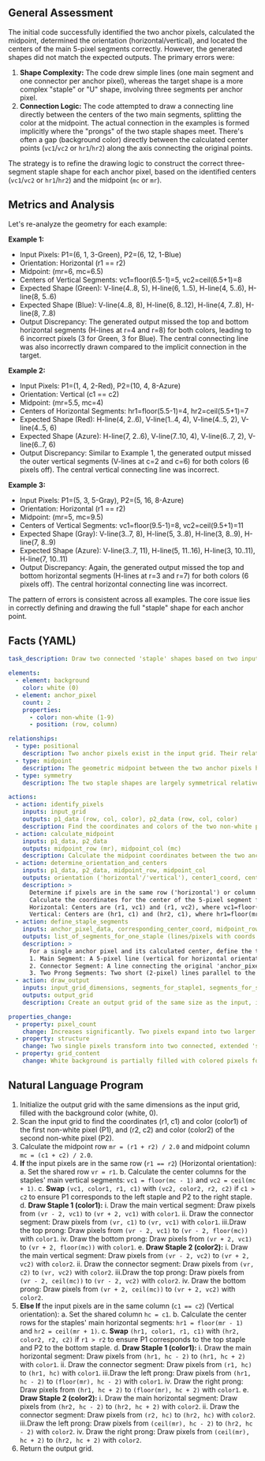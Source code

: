 ## General Assessment

The initial code successfully identified the two anchor pixels, calculated the midpoint, determined the orientation (horizontal/vertical), and located the centers of the main 5-pixel segments correctly. However, the generated shapes did not match the expected outputs. The primary errors were:

1.  **Shape Complexity:** The code drew simple lines (one main segment and one connector per anchor pixel), whereas the target shape is a more complex "staple" or "U" shape, involving three segments per anchor pixel.
2.  **Connection Logic:** The code attempted to draw a connecting line directly between the centers of the two main segments, splitting the color at the midpoint. The actual connection in the examples is formed implicitly where the "prongs" of the two staple shapes meet. There's often a gap (background color) directly between the calculated center points (`vc1`/`vc2` or `hr1`/`hr2`) along the axis connecting the original points.

The strategy is to refine the drawing logic to construct the correct three-segment staple shape for each anchor pixel, based on the identified centers (`vc1`/`vc2` or `hr1`/`hr2`) and the midpoint (`mc` or `mr`).

## Metrics and Analysis

Let's re-analyze the geometry for each example:

**Example 1:**

*   Input Pixels: P1=(6, 1, 3-Green), P2=(6, 12, 1-Blue)
*   Orientation: Horizontal (r1 == r2)
*   Midpoint: (mr=6, mc=6.5)
*   Centers of Vertical Segments: vc1=floor(6.5-1)=5, vc2=ceil(6.5+1)=8
*   Expected Shape (Green): V-line(4..8, 5), H-line(6, 1..5), H-line(4, 5..6), H-line(8, 5..6)
*   Expected Shape (Blue): V-line(4..8, 8), H-line(6, 8..12), H-line(4, 7..8), H-line(8, 7..8)
*   Output Discrepancy: The generated output missed the top and bottom horizontal segments (H-lines at r=4 and r=8) for both colors, leading to 6 incorrect pixels (3 for Green, 3 for Blue). The central connecting line was also incorrectly drawn compared to the implicit connection in the target.

**Example 2:**

*   Input Pixels: P1=(1, 4, 2-Red), P2=(10, 4, 8-Azure)
*   Orientation: Vertical (c1 == c2)
*   Midpoint: (mr=5.5, mc=4)
*   Centers of Horizontal Segments: hr1=floor(5.5-1)=4, hr2=ceil(5.5+1)=7
*   Expected Shape (Red): H-line(4, 2..6), V-line(1..4, 4), V-line(4..5, 2), V-line(4..5, 6)
*   Expected Shape (Azure): H-line(7, 2..6), V-line(7..10, 4), V-line(6..7, 2), V-line(6..7, 6)
*   Output Discrepancy: Similar to Example 1, the generated output missed the outer vertical segments (V-lines at c=2 and c=6) for both colors (6 pixels off). The central vertical connecting line was incorrect.

**Example 3:**

*   Input Pixels: P1=(5, 3, 5-Gray), P2=(5, 16, 8-Azure)
*   Orientation: Horizontal (r1 == r2)
*   Midpoint: (mr=5, mc=9.5)
*   Centers of Vertical Segments: vc1=floor(9.5-1)=8, vc2=ceil(9.5+1)=11
*   Expected Shape (Gray): V-line(3..7, 8), H-line(5, 3..8), H-line(3, 8..9), H-line(7, 8..9)
*   Expected Shape (Azure): V-line(3..7, 11), H-line(5, 11..16), H-line(3, 10..11), H-line(7, 10..11)
*   Output Discrepancy: Again, the generated output missed the top and bottom horizontal segments (H-lines at r=3 and r=7) for both colors (6 pixels off). The central horizontal connecting line was incorrect.

The pattern of errors is consistent across all examples. The core issue lies in correctly defining and drawing the full "staple" shape for each anchor point.

## Facts (YAML)


```yaml
task_description: Draw two connected 'staple' shapes based on two input pixels, oriented either horizontally or vertically.

elements:
  - element: background
    color: white (0)
  - element: anchor_pixel
    count: 2
    properties:
      - color: non-white (1-9)
      - position: (row, column)

relationships:
  - type: positional
    description: Two anchor pixels exist in the input grid. Their relative positions (same row or same column) determine the orientation of the output structure.
  - type: midpoint
    description: The geometric midpoint between the two anchor pixels helps determine the placement and division of the output shapes.
  - type: symmetry
    description: The two staple shapes are largely symmetrical relative to the midpoint, differing in color and connection direction back to the original anchor pixels.

actions:
  - action: identify_pixels
    inputs: input_grid
    outputs: p1_data (row, col, color), p2_data (row, col, color)
    description: Find the coordinates and colors of the two non-white pixels.
  - action: calculate_midpoint
    inputs: p1_data, p2_data
    outputs: midpoint_row (mr), midpoint_col (mc)
    description: Calculate the midpoint coordinates between the two anchor pixels.
  - action: determine_orientation_and_centers
    inputs: p1_data, p2_data, midpoint_row, midpoint_col
    outputs: orientation ('horizontal'/'vertical'), center1_coord, center2_coord
    description: >
      Determine if pixels are in the same row ('horizontal') or column ('vertical').
      Calculate the coordinates for the center of the 5-pixel segment for each staple.
      Horizontal: Centers are (r1, vc1) and (r1, vc2), where vc1=floor(mc-1), vc2=ceil(mc+1).
      Vertical: Centers are (hr1, c1) and (hr2, c1), where hr1=floor(mr-1), hr2=ceil(mr+1). Ensure p1 corresponds to center1, p2 to center2 based on position.
  - action: define_staple_segments
    inputs: anchor_pixel_data, corresponding_center_coord, midpoint_row, midpoint_col, orientation
    outputs: list_of_segments_for_one_staple (lines/pixels with coords and color)
    description: >
      For a single anchor pixel and its calculated center, define the three segments forming its staple:
      1. Main Segment: A 5-pixel line (vertical for horizontal orientation, horizontal for vertical orientation) centered at the 'center_coord'.
      2. Connector Segment: A line connecting the original 'anchor_pixel' position to the 'center_coord'.
      3. Two Prong Segments: Two short (2-pixel) lines parallel to the Connector Segment, starting from the ends of the Main Segment and extending towards the midpoint between the staples. The exact range depends on the midpoint (mc or mr).
  - action: draw_output
    inputs: input_grid_dimensions, segments_for_staple1, segments_for_staple2
    outputs: output_grid
    description: Create an output grid of the same size as the input, initialized to white, and draw all defined segments for both staples using their respective colors.

properties_change:
  - property: pixel_count
    change: Increases significantly. Two pixels expand into two larger staple shapes.
  - property: structure
    change: Two single pixels transform into two connected, extended 'staple' shapes.
  - property: grid_content
    change: White background is partially filled with colored pixels forming the new structure. Input pixel locations remain part of the structure.
```


## Natural Language Program

1.  Initialize the output grid with the same dimensions as the input grid, filled with the background color (white, 0).
2.  Scan the input grid to find the coordinates (r1, c1) and color (color1) of the first non-white pixel (P1), and (r2, c2) and color (color2) of the second non-white pixel (P2).
3.  Calculate the midpoint row `mr = (r1 + r2) / 2.0` and midpoint column `mc = (c1 + c2) / 2.0`.
4.  **If** the input pixels are in the same row (`r1 == r2`) (Horizontal orientation):
    a.  Set the shared row `vr = r1`.
    b.  Calculate the center columns for the staples' main vertical segments: `vc1 = floor(mc - 1)` and `vc2 = ceil(mc + 1)`.
    c.  **Swap** `(vc1, color1, r1, c1)` with `(vc2, color2, r2, c2)` if `c1 > c2` to ensure P1 corresponds to the left staple and P2 to the right staple.
    d.  **Draw Staple 1 (color1):**
        i.  Draw the main vertical segment: Draw pixels from `(vr - 2, vc1)` to `(vr + 2, vc1)` with `color1`.
        ii. Draw the connector segment: Draw pixels from `(vr, c1)` to `(vr, vc1)` with `color1`.
        iii.Draw the top prong: Draw pixels from `(vr - 2, vc1)` to `(vr - 2, floor(mc))` with `color1`.
        iv. Draw the bottom prong: Draw pixels from `(vr + 2, vc1)` to `(vr + 2, floor(mc))` with `color1`.
    e.  **Draw Staple 2 (color2):**
        i.  Draw the main vertical segment: Draw pixels from `(vr - 2, vc2)` to `(vr + 2, vc2)` with `color2`.
        ii. Draw the connector segment: Draw pixels from `(vr, c2)` to `(vr, vc2)` with `color2`.
        iii.Draw the top prong: Draw pixels from `(vr - 2, ceil(mc))` to `(vr - 2, vc2)` with `color2`.
        iv. Draw the bottom prong: Draw pixels from `(vr + 2, ceil(mc))` to `(vr + 2, vc2)` with `color2`.
5.  **Else If** the input pixels are in the same column (`c1 == c2`) (Vertical orientation):
    a.  Set the shared column `hc = c1`.
    b.  Calculate the center rows for the staples' main horizontal segments: `hr1 = floor(mr - 1)` and `hr2 = ceil(mr + 1)`.
    c.  **Swap** `(hr1, color1, r1, c1)` with `(hr2, color2, r2, c2)` if `r1 > r2` to ensure P1 corresponds to the top staple and P2 to the bottom staple.
    d.  **Draw Staple 1 (color1):**
        i.  Draw the main horizontal segment: Draw pixels from `(hr1, hc - 2)` to `(hr1, hc + 2)` with `color1`.
        ii. Draw the connector segment: Draw pixels from `(r1, hc)` to `(hr1, hc)` with `color1`.
        iii.Draw the left prong: Draw pixels from `(hr1, hc - 2)` to `(floor(mr), hc - 2)` with `color1`.
        iv. Draw the right prong: Draw pixels from `(hr1, hc + 2)` to `(floor(mr), hc + 2)` with `color1`.
    e.  **Draw Staple 2 (color2):**
        i.  Draw the main horizontal segment: Draw pixels from `(hr2, hc - 2)` to `(hr2, hc + 2)` with `color2`.
        ii. Draw the connector segment: Draw pixels from `(r2, hc)` to `(hr2, hc)` with `color2`.
        iii.Draw the left prong: Draw pixels from `(ceil(mr), hc - 2)` to `(hr2, hc - 2)` with `color2`.
        iv. Draw the right prong: Draw pixels from `(ceil(mr), hc + 2)` to `(hr2, hc + 2)` with `color2`.
6.  Return the output grid.